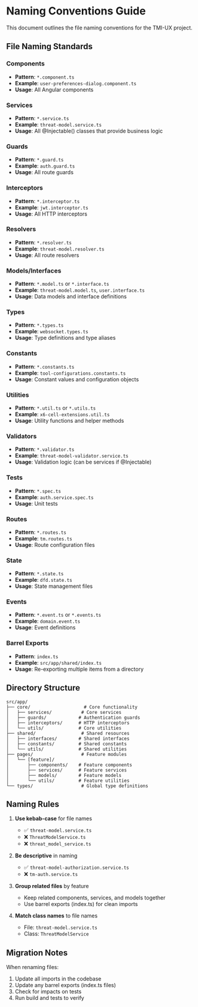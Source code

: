 # Naming Conventions Guide

This document outlines the file naming conventions for the TMI-UX project.

## File Naming Standards

### Components

- **Pattern**: `*.component.ts`
- **Example**: `user-preferences-dialog.component.ts`
- **Usage**: All Angular components

### Services

- **Pattern**: `*.service.ts`
- **Example**: `threat-model.service.ts`
- **Usage**: All @Injectable() classes that provide business logic

### Guards

- **Pattern**: `*.guard.ts`
- **Example**: `auth.guard.ts`
- **Usage**: All route guards

### Interceptors

- **Pattern**: `*.interceptor.ts`
- **Example**: `jwt.interceptor.ts`
- **Usage**: All HTTP interceptors

### Resolvers

- **Pattern**: `*.resolver.ts`
- **Example**: `threat-model.resolver.ts`
- **Usage**: All route resolvers

### Models/Interfaces

- **Pattern**: `*.model.ts` or `*.interface.ts`
- **Example**: `threat-model.model.ts`, `user.interface.ts`
- **Usage**: Data models and interface definitions

### Types

- **Pattern**: `*.types.ts`
- **Example**: `websocket.types.ts`
- **Usage**: Type definitions and type aliases

### Constants

- **Pattern**: `*.constants.ts`
- **Example**: `tool-configurations.constants.ts`
- **Usage**: Constant values and configuration objects

### Utilities

- **Pattern**: `*.util.ts` or `*.utils.ts`
- **Example**: `x6-cell-extensions.util.ts`
- **Usage**: Utility functions and helper methods

### Validators

- **Pattern**: `*.validator.ts`
- **Example**: `threat-model-validator.service.ts`
- **Usage**: Validation logic (can be services if @Injectable)

### Tests

- **Pattern**: `*.spec.ts`
- **Example**: `auth.service.spec.ts`
- **Usage**: Unit tests

### Routes

- **Pattern**: `*.routes.ts`
- **Example**: `tm.routes.ts`
- **Usage**: Route configuration files

### State

- **Pattern**: `*.state.ts`
- **Example**: `dfd.state.ts`
- **Usage**: State management files

### Events

- **Pattern**: `*.event.ts` or `*.events.ts`
- **Example**: `domain.event.ts`
- **Usage**: Event definitions

### Barrel Exports

- **Pattern**: `index.ts`
- **Example**: `src/app/shared/index.ts`
- **Usage**: Re-exporting multiple items from a directory

## Directory Structure

```
src/app/
├── core/                    # Core functionality
│   ├── services/           # Core services
│   ├── guards/            # Authentication guards
│   ├── interceptors/      # HTTP interceptors
│   └── utils/             # Core utilities
├── shared/                 # Shared resources
│   ├── interfaces/        # Shared interfaces
│   ├── constants/         # Shared constants
│   └── utils/             # Shared utilities
├── pages/                  # Feature modules
│   └── [feature]/
│       ├── components/    # Feature components
│       ├── services/      # Feature services
│       ├── models/        # Feature models
│       └── utils/         # Feature utilities
└── types/                  # Global type definitions
```

## Naming Rules

1. **Use kebab-case** for file names
   - ✅ `threat-model.service.ts`
   - ❌ `ThreatModelService.ts`
   - ❌ `threat_model_service.ts`

2. **Be descriptive** in naming
   - ✅ `threat-model-authorization.service.ts`
   - ❌ `tm-auth.service.ts`

3. **Group related files** by feature
   - Keep related components, services, and models together
   - Use barrel exports (index.ts) for clean imports

4. **Match class names** to file names
   - File: `threat-model.service.ts`
   - Class: `ThreatModelService`

## Migration Notes

When renaming files:

1. Update all imports in the codebase
2. Update any barrel exports (index.ts files)
3. Check for impacts on tests
4. Run build and tests to verify
